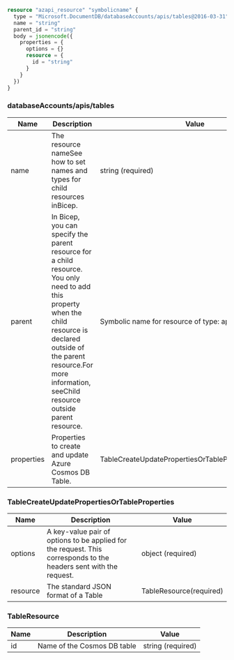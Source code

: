 ```terraform
resource "azapi_resource" "symbolicname" {
  type = "Microsoft.DocumentDB/databaseAccounts/apis/tables@2016-03-31"
  name = "string"
  parent_id = "string"
  body = jsonencode({
    properties = {
      options = {}
      resource = {
        id = "string"
      }
    }
  })
}

```

### databaseAccounts/apis/tables

| Name | Description | Value |
|-|-|-|
| name | The resource nameSee how to set names and types for child resources inBicep. | string (required) |
| parent | In Bicep, you can specify the parent resource for a child resource. You only need to add this property when the child resource is declared outside of the parent resource.For more information, seeChild resource outside parent resource. | Symbolic name for resource of type: apis |
| properties | Properties to create and update Azure Cosmos DB Table. | TableCreateUpdatePropertiesOrTableProperties(required) |


### TableCreateUpdatePropertiesOrTableProperties

| Name | Description | Value |
|-|-|-|
| options | A key-value pair of options to be applied for the request. This corresponds to the headers sent with the request. | object (required) |
| resource | The standard JSON format of a Table | TableResource(required) |


### TableResource

| Name | Description | Value |
|-|-|-|
| id | Name of the Cosmos DB table | string (required) |



